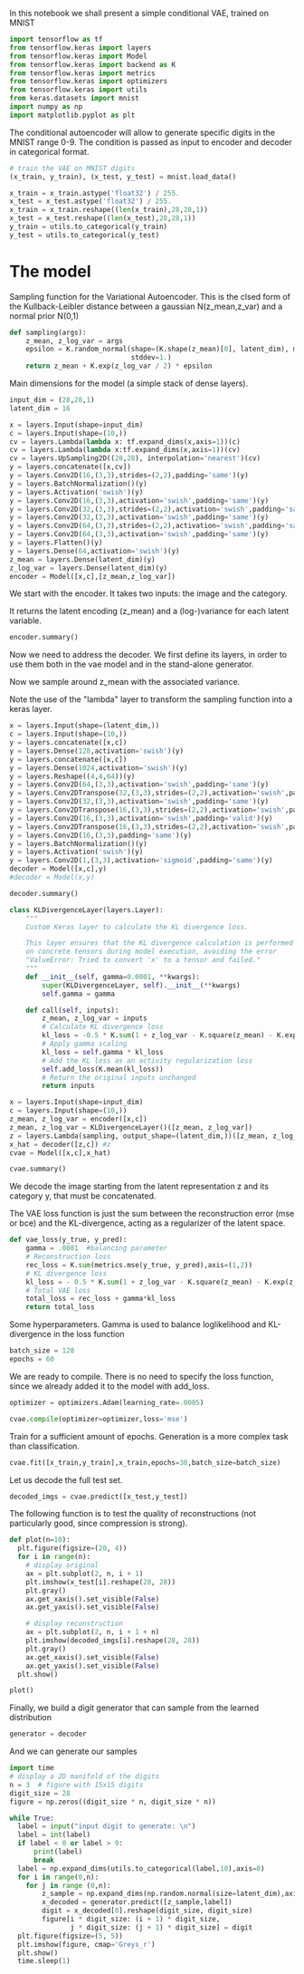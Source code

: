 In this notebook we shall present a simple conditional VAE, trained on MNIST


```python
import tensorflow as tf
from tensorflow.keras import layers
from tensorflow.keras import Model
from tensorflow.keras import backend as K
from tensorflow.keras import metrics
from tensorflow.keras import optimizers
from tensorflow.keras import utils
from keras.datasets import mnist
import numpy as np
import matplotlib.pyplot as plt
```

The conditional autoencoder will allow to generate specific digits in the MNIST range 0-9. The condition is passed as input to encoder and decoder in categorical format.


```python
# train the VAE on MNIST digits
(x_train, y_train), (x_test, y_test) = mnist.load_data()

x_train = x_train.astype('float32') / 255.
x_test = x_test.astype('float32') / 255.
x_train = x_train.reshape((len(x_train),28,28,1))
x_test = x_test.reshape((len(x_test),28,28,1))
y_train = utils.to_categorical(y_train)
y_test = utils.to_categorical(y_test)
```

# The model

Sampling function for the Variational Autoencoder.
This is the clsed form of the Kullback-Leibler distance between a gaussian N(z_mean,z_var) and a normal prior N(0,1)


```python
def sampling(args):
    z_mean, z_log_var = args
    epsilon = K.random_normal(shape=(K.shape(z_mean)[0], latent_dim), mean=0.,
                              stddev=1.)
    return z_mean + K.exp(z_log_var / 2) * epsilon
```

Main dimensions for the model (a simple stack of dense layers).


```python
input_dim = (28,28,1)
latent_dim = 16
```


```python
x = layers.Input(shape=input_dim)
c = layers.Input(shape=(10,))
cv = layers.Lambda(lambda x: tf.expand_dims(x,axis=1))(c)
cv = layers.Lambda(lambda x:tf.expand_dims(x,axis=1))(cv)
cv = layers.UpSampling2D((28,28), interpolation='nearest')(cv)
y = layers.concatenate([x,cv])
y = layers.Conv2D(16,(3,3),strides=(2,2),padding='same')(y)
y = layers.BatchNormalization()(y)
y = layers.Activation('swish')(y)
y = layers.Conv2D(16,(3,3),activation='swish',padding='same')(y)
y = layers.Conv2D(32,(3,3),strides=(2,2),activation='swish',padding='same')(y)
y = layers.Conv2D(32,(3,3),activation='swish',padding='same')(y)
y = layers.Conv2D(64,(3,3),strides=(2,2),activation='swish',padding='same')(y)
y = layers.Conv2D(64,(3,3),activation='swish',padding='same')(y)
y = layers.Flatten()(y)
y = layers.Dense(64,activation='swish')(y)
z_mean = layers.Dense(latent_dim)(y)
z_log_var = layers.Dense(latent_dim)(y)
encoder = Model([x,c],[z_mean,z_log_var])
```

We start with the encoder. It takes two inputs: the image and the category.

It returns the latent encoding (z_mean) and a (log-)variance for each latent variable.


```python
encoder.summary()
```

Now we need to address the decoder. We first define its layers, in order to use them both in the vae model and in the stand-alone generator.

Now we sample around z_mean with the associated variance.

Note the use of the "lambda" layer to transform the sampling function into a keras layer.


```python
x = layers.Input(shape=(latent_dim,))
c = layers.Input(shape=(10,))
y = layers.concatenate([x,c])
y = layers.Dense(128,activation='swish')(y)
y = layers.concatenate([x,c])
y = layers.Dense(1024,activation='swish')(y)
y = layers.Reshape((4,4,64))(y)
y = layers.Conv2D(64,(3,3),activation='swish',padding='same')(y)
y = layers.Conv2DTranspose(32,(3,3),strides=(2,2),activation='swish',padding='same')(y)
y = layers.Conv2D(32,(3,3),activation='swish',padding='same')(y)
y = layers.Conv2DTranspose(16,(3,3),strides=(2,2),activation='swish',padding='same')(y)
y = layers.Conv2D(16,(3,3),activation='swish',padding='valid')(y)
y = layers.Conv2DTranspose(16,(3,3),strides=(2,2),activation='swish',padding='same')(y)
y = layers.Conv2D(16,(3,3),padding='same')(y)
y = layers.BatchNormalization()(y)
y = layers.Activation('swish')(y)
y = layers.Conv2D(1,(3,3),activation='sigmoid',padding='same')(y)
decoder = Model([x,c],y)
#decoder = Model(x,y)
```


```python
decoder.summary()
```


```python
class KLDivergenceLayer(layers.Layer):
    """
    Custom Keras layer to calculate the KL divergence loss.

    This layer ensures that the KL divergence calculation is performed
    on concrete tensors during model execution, avoiding the error
    "ValueError: Tried to convert 'x' to a tensor and failed."
    """
    def __init__(self, gamma=0.0001, **kwargs):
        super(KLDivergenceLayer, self).__init__(**kwargs)
        self.gamma = gamma

    def call(self, inputs):
        z_mean, z_log_var = inputs
        # Calculate KL divergence loss
        kl_loss = -0.5 * K.sum(1 + z_log_var - K.square(z_mean) - K.exp(z_log_var), axis=-1)
        # Apply gamma scaling
        kl_loss = self.gamma * kl_loss
        # Add the KL loss as an activity regularization loss
        self.add_loss(K.mean(kl_loss))
        # Return the original inputs unchanged
        return inputs
```


```python
x = layers.Input(shape=input_dim)
c = layers.Input(shape=(10,))
z_mean, z_log_var = encoder([x,c])
z_mean, z_log_var = KLDivergenceLayer()([z_mean, z_log_var])
z = layers.Lambda(sampling, output_shape=(latent_dim,))([z_mean, z_log_var])
x_hat = decoder([z,c]) #z
cvae = Model([x,c],x_hat)
```


```python
cvae.summary()
```

We decode the image starting from the latent representation z and its category y, that must be concatenated.

The VAE loss function is just the sum between the reconstruction error (mse or bce) and the KL-divergence, acting as a regularizer of the latent space.


```python
def vae_loss(y_true, y_pred):
    gamma = .0001  #balancing parameter
    # Reconstruction loss
    rec_loss = K.sum(metrics.mse(y_true, y_pred),axis=(1,2))
    # KL divergence loss
    kl_loss = - 0.5 * K.sum(1 + z_log_var - K.square(z_mean) - K.exp(z_log_var), axis=-1)
    # Total VAE loss
    total_loss = rec_loss + gamma*kl_loss
    return total_loss
```

Some hyperparameters. Gamma is used to balance loglikelihood and KL-divergence in the loss function


```python
batch_size = 128
epochs = 60
```

We are ready to compile. There is no need to specify the loss function, since we already added it to the model with add_loss.


```python
optimizer = optimizers.Adam(learning_rate=.0005)
```


```python
cvae.compile(optimizer=optimizer,loss='mse')
```

Train for a sufficient amount of epochs. Generation is a more complex task than classification.


```python
cvae.fit([x_train,y_train],x_train,epochs=30,batch_size=batch_size)
```

Let us decode the full test set.


```python
decoded_imgs = cvae.predict([x_test,y_test])
```

The following function is to test the quality of reconstructions (not particularly good, since compression is strong).


```python
def plot(n=10):
  plt.figure(figsize=(20, 4))
  for i in range(n):
    # display original
    ax = plt.subplot(2, n, i + 1)
    plt.imshow(x_test[i].reshape(28, 28))
    plt.gray()
    ax.get_xaxis().set_visible(False)
    ax.get_yaxis().set_visible(False)

    # display reconstruction
    ax = plt.subplot(2, n, i + 1 + n)
    plt.imshow(decoded_imgs[i].reshape(28, 28))
    plt.gray()
    ax.get_xaxis().set_visible(False)
    ax.get_yaxis().set_visible(False)
  plt.show()
```


```python
plot()
```

Finally, we build a digit generator that can sample from the learned distribution


```python
generator = decoder
```

And we can generate our samples


```python
import time
# display a 2D manifold of the digits
n = 3  # figure with 15x15 digits
digit_size = 28
figure = np.zeros((digit_size * n, digit_size * n))

while True:
  label = input("input digit to generate: \n")
  label = int(label)
  if label < 0 or label > 9:
      print(label)
      break
  label = np.expand_dims(utils.to_categorical(label,10),axis=0)
  for i in range(0,n):
    for j in range (0,n):
        z_sample = np.expand_dims(np.random.normal(size=latent_dim),axis=0)
        x_decoded = generator.predict([z_sample,label])
        digit = x_decoded[0].reshape(digit_size, digit_size)
        figure[i * digit_size: (i + 1) * digit_size,
               j * digit_size: (j + 1) * digit_size] = digit
  plt.figure(figsize=(5, 5))
  plt.imshow(figure, cmap='Greys_r')
  plt.show()
  time.sleep(1)

```

